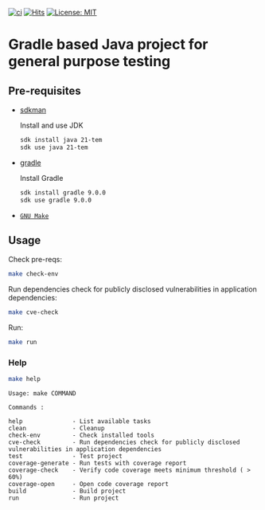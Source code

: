 [![ci](https://github.com/AndriyKalashnykov/gradle-java-simple/actions/workflows/ci.yml/badge.svg)](https://github.com/AndriyKalashnykov/gradle-java-simple/actions/workflows/ci.yml)
[![Hits](https://hits.sh/github.com/AndriyKalashnykov/gradle-maven-simple.svg?view=today-total&style=plastic)](https://hits.sh/github.com/AndriyKalashnykov/gradle-maven-simple/)
[![License: MIT](https://img.shields.io/badge/License-MIT-brightgreen.svg)](https://opensource.org/licenses/MIT)
# Gradle based Java project for general purpose testing 

## Pre-requisites

- [sdkman](https://sdkman.io/install)

  Install and use JDK

    ```bash
    sdk install java 21-tem
    sdk use java 21-tem
    ```
- [gradle](https://docs.gradle.org/current/userguide/installation.html)

  Install Gradle

    ```bash
    sdk install gradle 9.0.0
    sdk use gradle 9.0.0
    ```
- [`GNU Make`](https://www.gnu.org/software/make/)

## Usage

Check pre-reqs:
```bash
make check-env
```

Run dependencies check for publicly disclosed vulnerabilities in application dependencies:
```bash
make cve-check
```

Run:
```bash
make run
```

### Help

```bash
make help
```

```text
Usage: make COMMAND

Commands :

help              - List available tasks
clean             - Cleanup
check-env         - Check installed tools
cve-check         - Run dependencies check for publicly disclosed vulnerabilities in application dependencies
test              - Test project
coverage-generate - Run tests with coverage report
coverage-check    - Verify code coverage meets minimum threshold ( > 60%)
coverage-open     - Open code coverage report
build             - Build project
run               - Run project
```